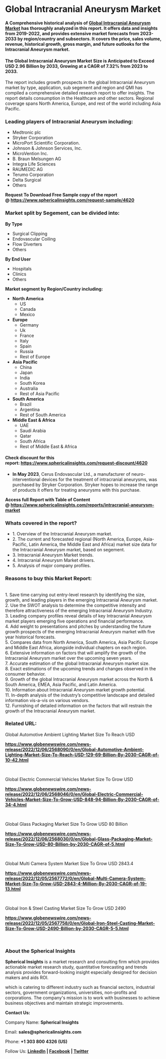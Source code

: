 <h1 class="news-post-title">Global Intracranial Aneurysm Market</h1>
<p><strong>A Comprehensive historical analysis of&nbsp;<a href="https://www.sphericalinsights.com/reports/intracranial-aneurysm-market" target="_blank" rel="noopener">Global Intracranial Aneurysm Market</a>&nbsp;has thoroughly analyzed in this report. It offers data and insights from 2019-2022, and provides extensive market forecasts from 2023-2033 by region/country and subsectors. It covers the price, sales volume, revenue, historical growth, gross margin, and future outlooks for the Intracranial Aneurysm market.</strong></p>
<h4><strong>The Global Intracranial Aneurysm Market Size is Anticipated to Exceed USD 2.96 Billion by 2033, Growing at a CAGR of 7.32% from 2023 to 2033.</strong></h4>
<p>The report includes growth prospects in the global Intracranial Aneurysm market by type, application, sub segement and region and QMI has compiled a comprehensive detailed research report to offer insights. The report details consumption in the Healthcare and other sectors. Regional coverage spans North America, Europe, and rest of the world including Asia Pacific.</p>
<h3><strong>Leading players of Intracranial Aneurysm including:</strong></h3>
<ul>
<li>Medtronic plc</li>
<li>Stryker Corporation</li>
<li>MicroPort Scientific Corporation.</li>
<li>Johnson &amp; Johnson Services, Inc.</li>
<li>MicroVention Inc.</li>
<li>B. Braun Melsungen AG</li>
<li>Integra Life Sciences</li>
<li>RAUMEDIC AG</li>
<li>Terumo Corporation</li>
<li>Delta Surgical</li>
<li>Others</li>
</ul>
<p><strong>Request To Download Free Sample copy of the report @&nbsp;<a href="https://www.sphericalinsights.com/request-sample/4620">https://www.sphericalinsights.com/request-sample/4620</a></strong></p>
<h3><strong>Market split by Segement, can be divided into:</strong></h3>
<p><strong>By Type</strong></p>
<ul>
<li>Surgical Clipping</li>
<li>Endovascular Coiling</li>
<li>Flow Diverters</li>
<li>Others</li>
</ul>
<p><strong>By End User</strong></p>
<ul>
<li>Hospitals</li>
<li>Clinics</li>
<li>Others</li>
</ul>
<p><strong>Market segment by Region/Country including:</strong></p>
<ul>
<li><strong>North America</strong>
<ul>
<li>US</li>
<li>Canada</li>
<li>Mexico</li>
</ul>
</li>
<li><strong>Europe</strong>
<ul>
<li>Germany</li>
<li>Uk</li>
<li>France</li>
<li>Italy</li>
<li>Spain</li>
<li>Russia</li>
<li>Rest of Europe</li>
</ul>
</li>
<li><strong>Asia Pacific</strong>
<ul>
<li>China</li>
<li>Japan</li>
<li>India</li>
<li>South Korea</li>
<li>Australia</li>
<li>Rest of Asia Pacific</li>
</ul>
</li>
<li><strong>South America</strong>
<ul>
<li>Brazil</li>
<li>Argentina</li>
<li>Rest of South America</li>
</ul>
</li>
<li><strong>Middle East &amp; Africa</strong>
<ul>
<li>UAE</li>
<li>Saudi Arabia</li>
<li>Qatar</li>
<li>South Africa</li>
<li>Rest of Middle East &amp; Africa</li>
</ul>
</li>
</ul>
<h4>Check discount for this report:&nbsp;<a href="https://www.sphericalinsights.com/request-discount/4620">https://www.sphericalinsights.com/request-discount/4620</a></h4>
<ul>
<li><strong>In May 2023</strong>, Cerus Endovascular Ltd., a manufacturer of neuro-interventional devices for the treatment of intracranial aneurysms, was purchased by Stryker Corporation. Stryker hopes to increase the range of products it offers for treating aneurysms with this purchase.</li>
</ul>
<p><strong>Access full Report with Table of Content @&nbsp;<a href="https://www.sphericalinsights.com/reports/intracranial-aneurysm-market">https://www.sphericalinsights.com/reports/intracranial-aneurysm-market</a>&nbsp;</strong></p>
<h3><strong>Whats covered in the report?</strong></h3>
<ul>
<li>1. Overview of the Intracranial Aneurysm market.</li>
<li>2. The current and forecasted regional (North America, Europe, Asia-Pacific, Latin America, the Middle East and Africa) market size data for the Intracranial Aneurysm market, based on segement.</li>
<li>3. Intracranial Aneurysm Market trends.</li>
<li>4. Intracranial Aneurysm Market drivers.</li>
<li>5. Analysis of major company profiles.</li>
</ul>
<h3><strong>Reasons to buy this Market Report:</strong></h3>
<p><br />1. Save time carrying out entry-level research by identifying the size, growth, and leading players in the emerging Intracranial Aneurysm market.<br />2. Use the SWOT analysis to determine the competitive intensity and therefore attractiveness of the emerging Intracranial Aneurysm Industry.<br />3. Leading company profiles reveal details of key Intracranial Aneurysm market players emerging five operations and financial performance.<br />4. Add weight to presentations and pitches by understanding the future growth prospects of the emerging Intracranial Aneurysm market with five year historical forecasts.<br />5. Compares data from North America, South America, Asia Pacific Europe and Middle East Africa, alongside individual chapters on each region.<br />6. Extensive information on factors that will amplify the growth of the Intracranial Aneurysm market over the upcoming seven years.<br />7. Accurate estimation of the global Intracranial Aneurysm market size.<br />8. Exact estimations of the upcoming trends and changes observed in the consumer behavior.<br />9. Growth of the global Intracranial Aneurysm market across the North &amp; South America, EMEA, Asia Pacific, and Latin America.<br />10. Information about Intracranial Aneurysm market growth potential.<br />11. In-depth analysis of the industry&rsquo;s competitive landscape and detailed information vis-a-vis on various vendors.<br />12. Furnishing of detailed information on the factors that will restrain the growth of the Intracranial Aneurysm market.</p>
<h3><strong>Related URL:</strong></h3>
<p>Global Automotive Ambient Lighting Market Size To Reach USD</p>
<p><strong><a href="https://www.globenewswire.com/news-release/2022/12/06/2568090/0/en/Global-Automotive-Ambient-Lighting-Market-Size-To-Reach-USD-129-69-Billion-By-2030-CAGR-of-10-42.html">https://www.globenewswire.com/news-release/2022/12/06/2568090/0/en/Global-Automotive-Ambient-Lighting-Market-Size-To-Reach-USD-129-69-Billion-By-2030-CAGR-of-10-42.html</a>&nbsp;</strong></p>
<p>&nbsp;</p>
<p>Global Electric Commercial Vehicles Market Size To Grow USD</p>
<p><strong><a href="https://www.globenewswire.com/news-release/2022/12/06/2568046/0/en/Global-Electric-Commercial-Vehicles-Market-Size-To-Grow-USD-848-94-Billion-By-2030-CAGR-of-34-4.html">https://www.globenewswire.com/news-release/2022/12/06/2568046/0/en/Global-Electric-Commercial-Vehicles-Market-Size-To-Grow-USD-848-94-Billion-By-2030-CAGR-of-34-4.html</a>&nbsp;</strong></p>
<p>&nbsp;</p>
<p>Global Glass Packaging Market Size To Grow USD 80 Billion</p>
<p><strong><a href="https://www.globenewswire.com/news-release/2022/12/06/2568030/0/en/Global-Glass-Packaging-Market-Size-To-Grow-USD-80-Billion-by-2030-CAGR-of-5.html">https://www.globenewswire.com/news-release/2022/12/06/2568030/0/en/Global-Glass-Packaging-Market-Size-To-Grow-USD-80-Billion-by-2030-CAGR-of-5.html</a>&nbsp;</strong></p>
<p>&nbsp;</p>
<p>Global Multi Camera System Market Size To Grow USD 2843.4</p>
<p><strong><a href="https://www.globenewswire.com/news-release/2022/12/05/2567772/0/en/Global-Multi-Camera-System-Market-Size-To-Grow-USD-2843-4-Million-By-2030-CAGR-of-19-13.html">https://www.globenewswire.com/news-release/2022/12/05/2567772/0/en/Global-Multi-Camera-System-Market-Size-To-Grow-USD-2843-4-Million-By-2030-CAGR-of-19-13.html</a>&nbsp;</strong></p>
<p>&nbsp;</p>
<p>Global Iron &amp; Steel Casting Market Size To Grow USD 2490</p>
<p><strong><a href="https://www.globenewswire.com/news-release/2022/12/05/2567758/0/en/Global-Iron-Steel-Casting-Market-Size-To-Grow-USD-2490-Billion-by-2030-CAGR-5-5.html">https://www.globenewswire.com/news-release/2022/12/05/2567758/0/en/Global-Iron-Steel-Casting-Market-Size-To-Grow-USD-2490-Billion-by-2030-CAGR-5-5.html</a>&nbsp;</strong></p>
<p>&nbsp;&nbsp;</p>
<h3><strong>About the Spherical Insights</strong></h3>
<p><strong>Spherical Insights</strong>&nbsp;is a market research and consulting firm which provides actionable market research study, quantitative forecasting and trends analysis provides forward-looking insight especially designed for decision makers and aids ROI.</p>
<p>which is catering to different industry such as financial sectors, industrial sectors, government organizations, universities, non-profits and corporations. The company's mission is to work with businesses to achieve business objectives and maintain strategic improvements.</p>
<p><strong>Contact Us:</strong></p>
<p>Company Name:&nbsp;<strong>Spherical Insights</strong></p>
<p>Email:&nbsp;<strong>sales@sphericalinsights.com</strong></p>
<p>Phone:&nbsp;<strong>+1 303 800 4326 (US)</strong></p>
<p>Follow Us:&nbsp;<strong><a href="https://www.linkedin.com/company/spherical-insight/"><u>LinkedIn</u></a>&nbsp;|&nbsp;<a href="https://www.facebook.com/sphericalinsights22"><u>Facebook</u></a>&nbsp;|&nbsp;<a href="https://twitter.com/SInsights_US"><u>Twitter</u></a></strong></p>

